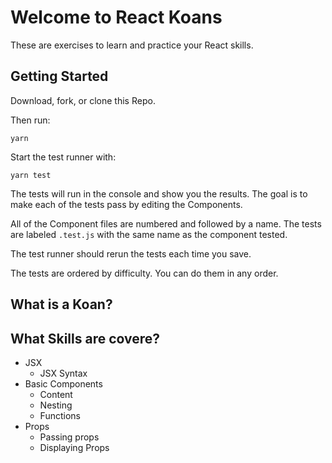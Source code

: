 # Welcome to React Koans

These are exercises to learn and practice your React skills. 

## Getting Started

Download, fork, or clone this Repo. 

Then run: 

```
yarn
```

Start the test runner with: 

```
yarn test
```

The tests will run in the console and show you the results. The goal is to make each of the tests pass by editing the Components.

All of the Component files are numbered and followed by a name. The tests are labeled `.test.js` with the same name as the component tested. 

The test runner should rerun the tests each time you save. 

The tests are ordered by difficulty. You can do them in any order. 

## What is a Koan?


## What Skills are covere? 

- JSX 
	- JSX Syntax
- Basic Components
	- Content
	- Nesting
	- Functions
- Props
	- Passing props
	- Displaying Props